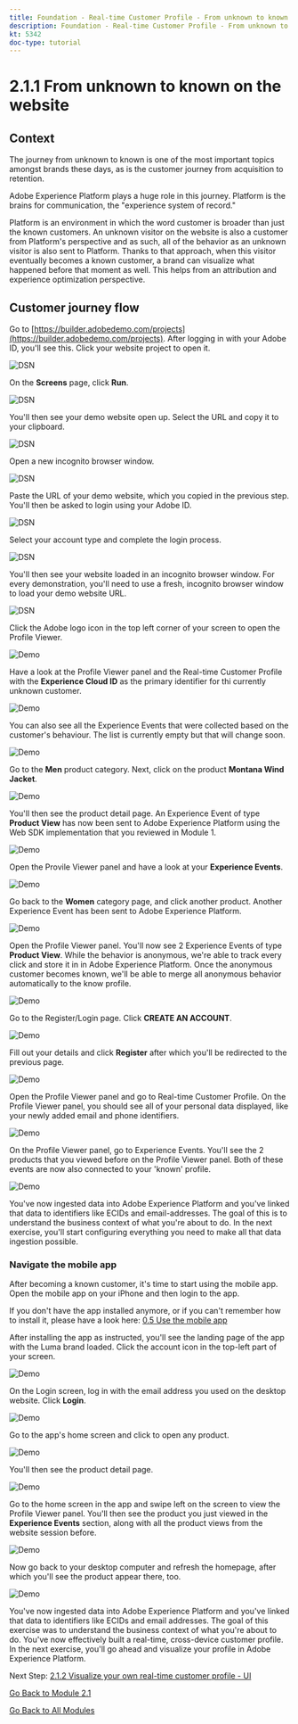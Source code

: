 ```yaml
---
title: Foundation - Real-time Customer Profile - From unknown to known on the website
description: Foundation - Real-time Customer Profile - From unknown to known on the website
kt: 5342
doc-type: tutorial
---
```

# 2.1.1 From unknown to known on the website

## Context

The journey from unknown to known is one of the most important topics amongst brands these days, as is the customer journey from acquisition to retention. 

Adobe Experience Platform plays a huge role in this journey. Platform is the brains for communication, the "experience system of record."

Platform is an environment in which the word customer is broader than just the known customers. An unknown visitor on the website is also a customer from Platform's perspective and as such, all of the behavior as an unknown visitor is also sent to Platform. Thanks to that approach, when this visitor eventually becomes a known customer, a brand can visualize what happened before that moment as well. This helps from an attribution and experience optimization perspective.

## Customer journey flow

Go to [https://builder.adobedemo.com/projects](https://builder.adobedemo.com/projects). After logging in with your Adobe ID, you'll see this. Click your website project to open it.

![DSN](../../gettingstarted/gettingstarted/images/web8.png)

On the **Screens** page, click **Run**. 

![DSN](../../gettingstarted/gettingstarted/images/web2.png)

You'll then see your demo website open up. Select the URL and copy it to your clipboard.

![DSN](../../gettingstarted/gettingstarted/images/web3.png)

Open a new incognito browser window.

![DSN](../../gettingstarted/gettingstarted/images/web4.png)

Paste the URL of your demo website, which you copied in the previous step. You'll then be asked to login using your Adobe ID.

![DSN](../../gettingstarted/gettingstarted/images/web5.png)

Select your account type and complete the login process.

![DSN](../../gettingstarted/gettingstarted/images/web6.png)

You'll then see your website loaded in an incognito browser window. For every demonstration, you'll need to use a fresh, incognito browser window to load your demo website URL.

![DSN](../../gettingstarted/gettingstarted/images/web7.png)

Click the Adobe logo icon in the top left corner of your screen to open the Profile Viewer.
  
![Demo](../../datacollection/module1.2/images/pv1.png)

Have a look at the Profile Viewer panel and the Real-time Customer Profile with the **Experience Cloud ID** as the primary identifier for thi currently unknown customer.
      
![Demo](../../datacollection/module1.2/images/pv2.png)

You can also see all the Experience Events that were collected based on the customer's behaviour. The list is currently empty but that will change soon.

![Demo](../../datacollection/module1.2/images/pv3.png)

Go to the **Men** product category. Next, click on the product **Montana Wind Jacket**.

![Demo](../../datacollection/module1.2/images/pv4.png)

You'll then see the product detail page. An Experience Event of type **Product View** has now been sent to Adobe Experience Platform using the Web SDK implementation that you reviewed in Module 1. 
  
![Demo](../../datacollection/module1.2/images/pv5.png)
  
Open the Provile Viewer panel and have a look at your **Experience Events**.
  
![Demo](../../datacollection/module1.2/images/pv6.png)
  
Go back to the **Women** category page, and click another product. Another Experience Event has been sent to Adobe Experience Platform. 
  
![Demo](../../datacollection/module1.2/images/pv7.png)
  
Open the Profile Viewer panel. You'll now see 2 Experience Events of type **Product View**. While the behavior is anonymous, we're able to track every click and store it in in Adobe Experience Platform. Once the anonymous customer becomes known, we'll be able to merge all anonymous behavior automatically to the know profile.
  
![Demo](../../datacollection/module1.2/images/pv8.png)

Go to the Register/Login page. Click **CREATE AN ACCOUNT**.
  
![Demo](../../datacollection/module1.2/images/pv9.png)
  
Fill out your details and click **Register** after which you'll be redirected to the previous page. 

![Demo](../../datacollection/module1.2/images/pv10.png)

Open the Profile Viewer panel and go to Real-time Customer Profile. On the Profile Viewer panel, you should see all of your personal data displayed, like your newly added email and phone identifiers.
  
![Demo](../../datacollection/module1.2/images/pv11.png)

On the Profile Viewer panel, go to Experience Events. You'll see the 2 products that you viewed before on the Profile Viewer panel. Both of these events are now also connected to your 'known' profile.

![Demo](../../datacollection/module1.2/images/pv12.png)
  
You've now ingested data into Adobe Experience Platform and you've linked that data to identifiers like ECIDs and email-addresses. The goal of this is to understand the business context of what you're about to do. In the next exercise, you'll start configuring everything you need to make all that data ingestion possible.

### Navigate the mobile app

After becoming a known customer, it's time to start using the mobile app. Open the mobile app on your iPhone and then login to the app.

If you don't have the app installed anymore, or if you can't remember how to install it, please have a look here: [0.5 Use the mobile app](../../gettingstarted/gettingstarted/ex5.md)

After installing the app as instructed, you'll see the landing page of the app with the Luma brand loaded. Click the account icon in the top-left part of your screen.
  
![Demo](./images/app_hp.png)

On the Login screen, log in with the email address you used on the desktop website. Click **Login**.
  
![Demo](./images/app_acc.png)

Go to the app's home screen and click to open any product.
  
![Demo](./images/app_hp.png)

You'll then see the product detail page.
  
![Demo](./images/app_carst.png)

Go to the home screen in the app and swipe left on the screen to view the Profile Viewer panel. You'll then see the product you just viewed in the **Experience Events** section, along with all the product views from the website session before.
 
![Demo](./images/app_after_carst.png)

Now go back to your desktop computer and refresh the homepage, after which you'll see the product appear there, too.
  
![Demo](./images/lb_x_aftermobile.png)

You've now ingested data into Adobe Experience Platform and you've linked that data to identifiers like ECIDs and email addresses. The goal of this exercise was to understand the business context of what you're about to do. You've now effectively built a real-time, cross-device customer profile. In the next exercise, you'll go ahead and visualize your profile in Adobe Experience Platform.

Next Step: [2.1.2 Visualize your own real-time customer profile - UI](./ex2.md)

[Go Back to Module 2.1](./real-time-customer-profile.md)

[Go Back to All Modules](../../../overview.md)
